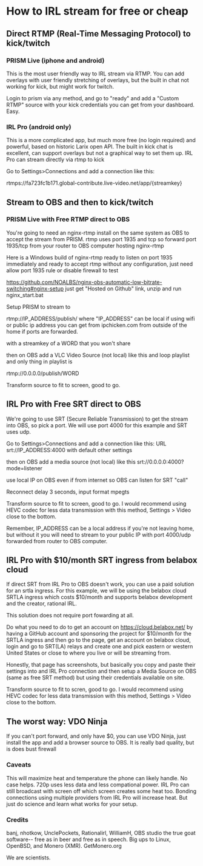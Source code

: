 # How to IRL stream for free or cheap

## Direct RTMP (Real-Time Messaging Protocol) to kick/twitch

### PRISM Live (iphone and android)
This is the most user friendly way to IRL stream via RTMP.  You can add overlays with user friendly stretching of overlays, but the built in chat not working for kick, but might work for twitch.

Login to prism via any method, and go to "ready" and add a "Custom RTMP" source with your kick credentials you can get from your dashboard.  Easy.

### IRL Pro (android only)
This is a more complicated app, but much more free (no login required) and powerful, based on historic Larix open API.  The built in kick chat is excellent, can support overlays but not a graphical way to set them up.  IRL Pro can stream directly via rtmp to kick

Go to Settings>Connections and add a connection like this:
    
rtmps://fa723fc1b171.global-contribute.live-video.net/app/{streamkey}

## Stream to OBS and then to kick/twitch

### PRISM Live with Free RTMP direct to OBS

You're going to need an nginx-rtmp install on the same system as OBS to accept the stream from PRISM.  rtmp uses port 1935 and tcp so forward port 1935/tcp from your router to OBS computer hosting nginx-rtmp

Here is a Windows build of nginx-rtmp ready to listen on port 1935 immediately and ready to accept rtmp without any configuration, just need allow port 1935 rule or disable firewall to test

https://github.com/NOALBS/nginx-obs-automatic-low-bitrate-switching#nginx-setup just get "Hosted on Github" link, unzip and run nginx_start.bat

Setup PRISM to stream to

rtmp://IP_ADDRESS/publish/ where "IP_ADDRESS" can be local if using wifi or public ip address you can get from ipchicken.com from outside of the home if ports are forwarded.

with a streamkey of a WORD that you won't share

then on OBS add a VLC Video Source (not local) like this and loop playlist and only thing in playlist is

rtmp://0.0.0.0/publish/WORD

Transform source to fit to screen, good to go.

## IRL Pro with Free SRT direct to OBS

We're going to use SRT (Secure Reliable Transmission) to get the stream into OBS, so pick a port.  We will use port 4000 for this example and SRT uses udp.

Go to Settings>Connections and add a connection like this:
    URL srt://IP_ADDRESS:4000 with default other settings
    
then on OBS add a media source (not local) like this
srt://0.0.0.0:4000?mode=listener

use local IP on OBS even if from internet so OBS can listen for SRT "call"

Reconnect delay 3 seconds, input format mpegts

Transform source to fit to screen, good to go.  I would recommend using HEVC codec for less data transmission with this method, Settings > Video close to the bottom.

Remember, IP_ADDRESS can be a local address if you're not leaving home, but without it you will need to stream to your public IP with port 4000/udp forwarded from router to OBS computer.

## IRL Pro with $10/month SRT ingress from belabox cloud

If direct SRT from IRL Pro to OBS doesn't work, you can use a paid solution for an srtla ingress.  For this example, we will be using the belabox cloud SRTLA ingress which costs $10/month and supports belabox development and the creator, rational IRL.

This solution does not require port fowarding at all.

Do what you need to do to get an account on https://cloud.belabox.net/ by having a GitHub account and sponsoring the project for $10/month for the SRTLA ingress and then go to the page, get an account on belabox cloud, login and go to SRT(LA) relays and create one and pick eastern or western United States or close to where you live or will be streaming from.

Honestly, that page has screenshots, but basically you copy and paste their settings into and IRL Pro connection and then setup a Media Source on OBS (same as free SRT method) but using their credentials available on site.

Transform source to fit to scren, good to go.  I would recommend using HEVC codec for less data transmission with this method, Settings > Video close to the bottom.

## The worst way: VDO Ninja

If you can't port forward, and only have $0, you can use VDO Ninja, just install the app and add a  browser source to OBS.  It is really bad quality, but is does bust firewall

### Caveats

This will maximize heat and temperature the phone can likely handle.  No case helps. 720p uses less data and less compational power.  IRL Pro can still broadcast with screen off which screen creates some heat too.  Bonding connections using multiple providers from IRL Pro will increase heat.  But just do science and learn what works  for your setup.  

### Credits

banj, nhotkow, UnclePockets, Rationalirl, WilliamH, OBS studio the true goat software-- free as in beer and free as in speech.  Big ups to Linux, OpenBSD, and Monero (XMR).  GetMonero.org

We are scientists.
